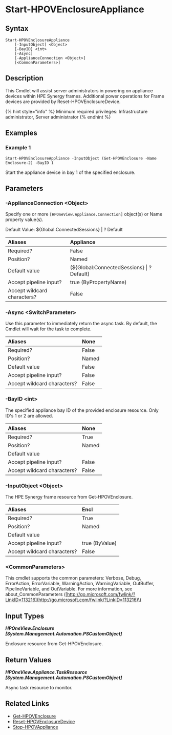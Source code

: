 ﻿---
description: Power on HPE Synergy appliance device.
---

# Start-HPOVEnclosureAppliance

## Syntax

```text
Start-HPOVEnclosureAppliance
    [-InputObject] <Object>
    [-BayID] <int>
    [-Async]
    [-ApplianceConnection <Object>]
    [<CommonParameters>]
```

## Description

This Cmdlet will assist server administrators in powering on appliance devices within HPE Synergy frames. Additional power operations for Frame devices are provided by Reset-HPOVEnclosureDevice.

{% hint style="info" %}
Minimum required privileges: Infrastructure administrator, Server administrator
{% endhint %}

## Examples

###  Example 1 

```text
Start-HPOVEnclosureAppliance -InputObject (Get-HPOVEnclosure -Name Enclosure-2) -BayID 1
```

Start the appliance device in bay 1 of the specified enclosure.

## Parameters

### -ApplianceConnection &lt;Object&gt;

Specify one or more `[HPOneView.Appliance.Connection]` object(s) or Name property value(s).

Default Value: ${Global:ConnectedSessions} | ? Default

| Aliases | Appliance |
| :--- | :--- |
| Required? | False |
| Position? | Named |
| Default value | (${Global:ConnectedSessions} &vert; ? Default) |
| Accept pipeline input? | true (ByPropertyName) |
| Accept wildcard characters? | False |

### -Async &lt;SwitchParameter&gt;

Use this parameter to immediately return the async task.  By default, the Cmdlet will wait for the task to complete.

| Aliases | None |
| :--- | :--- |
| Required? | False |
| Position? | Named |
| Default value | False |
| Accept pipeline input? | False |
| Accept wildcard characters? | False |

### -BayID &lt;int&gt;

The specified appliance bay ID of the provided enclosure resource.  Only ID's 1 or 2 are allowed.

| Aliases | None |
| :--- | :--- |
| Required? | True |
| Position? | Named |
| Default value |  |
| Accept pipeline input? | False |
| Accept wildcard characters? | False |

### -InputObject &lt;Object&gt;

The HPE Synergy frame resource from Get-HPOVEnclosure.

| Aliases | Encl |
| :--- | :--- |
| Required? | True |
| Position? | Named |
| Default value |  |
| Accept pipeline input? | true (ByValue) |
| Accept wildcard characters? | False |

### &lt;CommonParameters&gt;

This cmdlet supports the common parameters: Verbose, Debug, ErrorAction, ErrorVariable, WarningAction, WarningVariable, OutBuffer, PipelineVariable, and OutVariable. For more information, see about\_CommonParameters \([http://go.microsoft.com/fwlink/?LinkID=113216](http://go.microsoft.com/fwlink/?LinkID=113216)\)

## Input Types

_**HPOneView.Enclosure [System.Management.Automation.PSCustomObject]**_

Enclosure resource from Get-HPOVEnclosure.

## Return Values

_**HPOneView.Appliance.TaskResource [System.Management.Automation.PSCustomObject]**_

Async task resource to monitor.

## Related Links

* [Get-HPOVEnclosure](get-hpovenclosure.md)
* [Reset-HPOVEnclosureDevice](reset-hpovenclosuredevice.md)
* [Stop-HPOVAppliance](../appliance/stop-hpovappliance.md)
